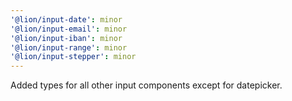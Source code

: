 ```yaml
---
'@lion/input-date': minor
'@lion/input-email': minor
'@lion/input-iban': minor
'@lion/input-range': minor
'@lion/input-stepper': minor
---
```


Added types for all other input components except for datepicker.
